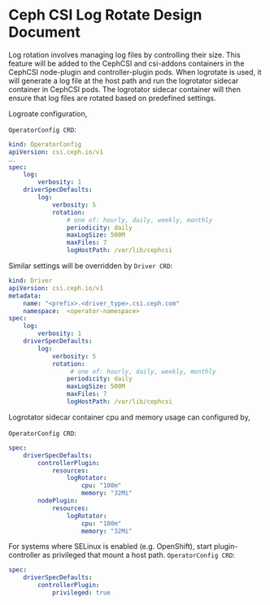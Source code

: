 # Ceph CSI Log Rotate Design Document

Log rotation involves managing log files by controlling their size. This feature will be added to the CephCSI and csi-addons containers in the CephCSI node-plugin and controller-plugin pods. When logrotate is used, it will generate a log file at the host path and run the logrotator sidecar container in CephCSI pods. The logrotator sidecar container will then ensure that log files are rotated based on predefined settings.

Logroate configuration,

`OperatorConfig CRD`:

```yaml
kind: OperatorConfig 
apiVersion: csi.ceph.io/v1
….
spec: 
    log:
        verbosity: 1 
    driverSpecDefaults:
        log:
            verbosity: 5
            rotation:
                # one of: hourly, daily, weekly, monthly
                periodicity: daily
                maxLogSize: 500M 
                maxFiles: 7
                logHostPath: /var/lib/cephcsi 
```

Similar settings will be overridden by `Driver CRD`:

```yaml
kind: Driver 
apiVersion: csi.ceph.io/v1
metadata: 
    name: "<prefix>.<driver_type>.csi.ceph.com" 
    namespace:  <operator-namespace> 
spec: 
    log:
        verbosity: 1 
    driverSpecDefaults:
        log: 
            verbosity: 5
            rotation:
                 # one of: hourly, daily, weekly, monthly
                periodicity: daily
                maxLogSize: 500M 
                maxFiles: 7
                logHostPath: /var/lib/cephcsi 
```

Logrotator sidecar container cpu and memory usage can configured by,

`OperatorConfig CRD`:
```yaml
spec:
    driverSpecDefaults:
        controllerPlugin:
            resources:
                logRotator:
                    cpu: "100m"
                    memory: "32Mi"
        nodePlugin:
            resources:
                logRotator:
                    cpu: "100m"
                    memory: "32Mi"                          
```

For systems where SELinux is enabled (e.g. OpenShift), start plugin-controller as privileged that mount a host path.
`OperatorConfig CRD`:
```yaml
spec:
    driverSpecDefaults:
        controllerPlugin:
            privileged: true
```
